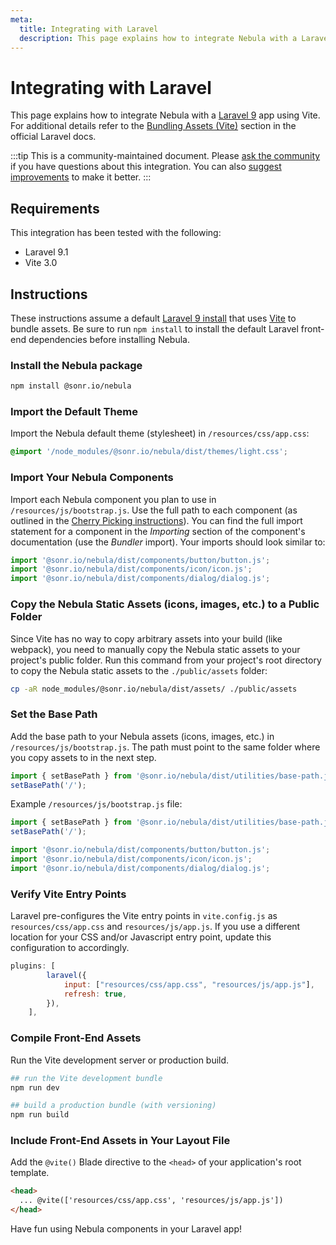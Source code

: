 ```yaml
---
meta:
  title: Integrating with Laravel
  description: This page explains how to integrate Nebula with a Laravel app.
---
```


# Integrating with Laravel

This page explains how to integrate Nebula with a [Laravel 9](https://laravel.com) app using Vite. For additional details refer to the [Bundling Assets (Vite)](https://laravel.com/docs/9.x/vite) section in the official Laravel docs.

:::tip
This is a community-maintained document. Please [ask the community](/resources/community) if you have questions about this integration. You can also [suggest improvements](https://github.com/onsonr/nebula/blob/next/docs/tutorials/integrating-with-laravel.md) to make it better.
:::

## Requirements

This integration has been tested with the following:

- Laravel 9.1
- Vite 3.0

## Instructions

These instructions assume a default [Laravel 9 install](https://laravel.com/docs/9.x/installation) that uses [Vite](https://vitejs.dev/) to bundle assets.
Be sure to run `npm install` to install the default Laravel front-end dependencies before installing Nebula.

### Install the Nebula package

```bash
npm install @sonr.io/nebula
```

### Import the Default Theme

Import the Nebula default theme (stylesheet) in `/resources/css/app.css`:

```css
@import '/node_modules/@sonr.io/nebula/dist/themes/light.css';
```

### Import Your Nebula Components

Import each Nebula component you plan to use in `/resources/js/bootstrap.js`. Use the full path to each component (as outlined in the [Cherry Picking instructions](https://nebulaui.org/getting-started/installation#cherry-picking)). You can find the full import statement for a component in the _Importing_ section of the component's documentation (use the _Bundler_ import). Your imports should look similar to:

```js
import '@sonr.io/nebula/dist/components/button/button.js';
import '@sonr.io/nebula/dist/components/icon/icon.js';
import '@sonr.io/nebula/dist/components/dialog/dialog.js';
```

### Copy the Nebula Static Assets (icons, images, etc.) to a Public Folder

Since Vite has no way to copy arbitrary assets into your build (like webpack), you need to manually copy the Nebula static assets to your project's public folder. Run this command from your project's root directory to copy the Nebula static assets to the `./public/assets` folder:

```sh
cp -aR node_modules/@sonr.io/nebula/dist/assets/ ./public/assets
```

### Set the Base Path

Add the base path to your Nebula assets (icons, images, etc.) in `/resources/js/bootstrap.js`. The path must point to the same folder where you copy assets to in the next step.

```js
import { setBasePath } from '@sonr.io/nebula/dist/utilities/base-path.js';
setBasePath('/');
```

Example `/resources/js/bootstrap.js` file:

```js
import { setBasePath } from '@sonr.io/nebula/dist/utilities/base-path.js';
setBasePath('/');

import '@sonr.io/nebula/dist/components/button/button.js';
import '@sonr.io/nebula/dist/components/icon/icon.js';
import '@sonr.io/nebula/dist/components/dialog/dialog.js';
```

### Verify Vite Entry Points

Laravel pre-configures the Vite entry points in `vite.config.js` as `resources/css/app.css` and `resources/js/app.js`. If you use a different location for your CSS and/or Javascript entry point, update this configuration to accordingly.

```js
plugins: [
        laravel({
            input: ["resources/css/app.css", "resources/js/app.js"],
            refresh: true,
        }),
    ],
```

### Compile Front-End Assets

Run the Vite development server or production build.

```bash
## run the Vite development bundle
npm run dev

## build a production bundle (with versioning)
npm run build
```

### Include Front-End Assets in Your Layout File

Add the `@vite()` Blade directive to the `<head>` of your application's root template.

```html
<head>
  ... @vite(['resources/css/app.css', 'resources/js/app.js'])
</head>
```

Have fun using Nebula components in your Laravel app!
